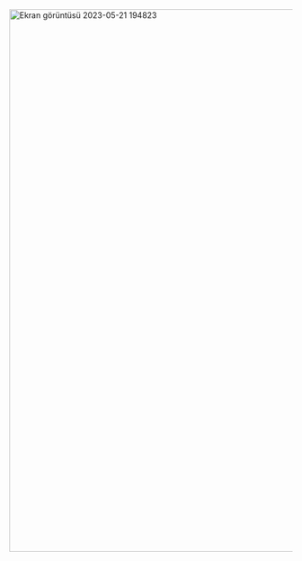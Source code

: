 <img width="964" alt="Ekran görüntüsü 2023-05-21 194823" src="https://github.com/Hakan-Baglan/unity-ui-menu/assets/87669816/5d835297-84f2-422d-be77-303229a7124b">

